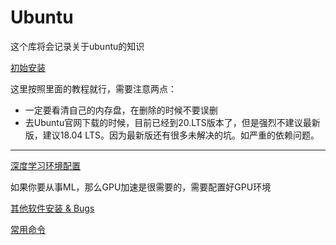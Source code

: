 # Ubuntu
这个库将会记录关于ubuntu的知识

[初始安装](https://jingyan.baidu.com/article/154b46312f033e28ca8f41c2.html)

这里按照里面的教程就行，需要注意两点：

- 一定要看清自己的内存盘，在删除的时候不要误删
- 去Ubuntu官网下载的时候，目前已经到20.LTS版本了，但是强烈不建议最新版，建议18.04 LTS。因为最新版还有很多未解决的坑。如严重的依赖问题。

***

[深度学习环境配置](GPU_.md)

如果你要从事ML，那么GPU加速是很需要的，需要配置好GPU环境

[其他软件安装 & Bugs](others.md)

[常用命令](commands.md)
